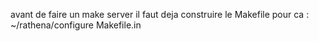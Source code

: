avant de faire un make server il faut deja construire le Makefile
pour ca : ~/rathena/configure Makefile.in
